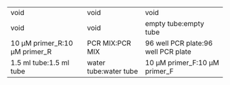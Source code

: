 ||||
|----|----|----|
|void|void|void|
|void|void|empty tube:empty tube|
|10 μM primer_R:10 μM primer_R|PCR MIX:PCR MIX|96 well PCR plate:96 well PCR plate|
|1.5 ml tube:1.5 ml tube|water tube:water tube|10 μM primer_F:10 μM primer_F|
